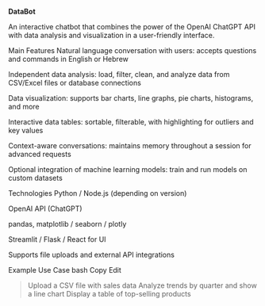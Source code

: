 **DataBot**

An interactive chatbot that combines the power of the OpenAI ChatGPT API with data analysis and visualization in a user-friendly interface.

Main Features
Natural language conversation with users: accepts questions and commands in English or Hebrew

Independent data analysis: load, filter, clean, and analyze data from CSV/Excel files or database connections

Data visualization: supports bar charts, line graphs, pie charts, histograms, and more

Interactive data tables: sortable, filterable, with highlighting for outliers and key values

Context-aware conversations: maintains memory throughout a session for advanced requests

Optional integration of machine learning models: train and run models on custom datasets

Technologies
Python / Node.js (depending on version)

OpenAI API (ChatGPT)

pandas, matplotlib / seaborn / plotly

Streamlit / Flask / React for UI

Supports file uploads and external API integrations

Example Use Case
bash
Copy
Edit
> Upload a CSV file with sales data
> Analyze trends by quarter and show a line chart
> Display a table of top-selling products
